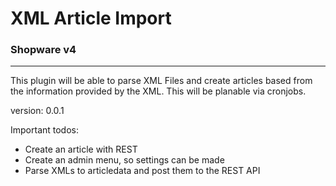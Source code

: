 # XML Article Import #

### Shopware v4 ###

---

This plugin will be able to parse XML Files and create articles based from the information provided by the XML. This will be planable via cronjobs.

version: 0.0.1


Important todos:

- Create an article with REST
- Create an admin menu, so settings can be made
- Parse XMLs to articledata and post them to the REST API
